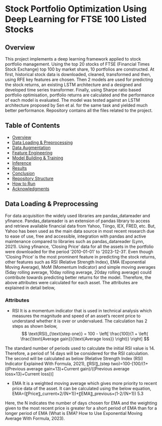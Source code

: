 # Stock Portfolio Optimization Using Deep Learning for FTSE 100 Listed Stocks
## Overview
This project implements a deep learning framework applied to stock portfolio management. Using the top 20 stocks of FTSE (Financial Times Stock Exchange) top 100 by market share, 10 portfolios are constructed. At first, historical stock data is downloaded, cleaned, transformed and then, using RFE key features are chosen. Then 2 models are used for predicting the stock returns, an existing LSTM architecture and a designed and developed time series transformer. Finally, using Sharpe ratio based portfolio optimisation, portfolio returns are calculated and the performance of each model is evaluated. The model was tested against an LSTM architecture proposed by Sen et al. for the same task and yielded much better performance. Repository contains all the files related to the project. 

## Table of Contents
- [Overview](#overview)
- [Data Loading & Preprocessing](#data-loading--preprocessing)
- [Data Augmentation](#data-augmentation)
- [Feature Engineering](#feature-engineering)
- [Model Building & Training](#model-building--training)
- [Inference](#inference)
- [Results](#results)
- [Conclusion](#conclusion)
- [Repository Structure](#repository-structure)
- [How to Run](#how-to-run)
- [Acknowledgments](#acknowledgments)

## Data Loading & Preprocessing
For data acquisition the widely used libraries are pandas_datareader and yfinance. Pandas_datareader is an extension of pandas library to access and retrieve available financial data from Yahoo, Tiingo, IEX, FRED, etc. But, Yahoo has been used as the main data source in most recent research due to ease of use, free and accessible, integration with pandas and active maintenance compared to libraries such as pandas_datareader (Lynn, 2021).
Using yfinance, ‘Closing Price’ data for all the assets in the portfolio were downloaded for the period ‘2010-01-01’ to ‘2023-12-31’. Even though ‘Closing Price’ is the most prominent feature in predicting the stock returns, other features such as RSI (Relative Strength Index), EMA (Exponential Moving Average), MoM (Momentum Indicator) and simple moving averages (5day rolling average, 10day rolling average, 20day rolling average) could contribute towards predicting better returns for the model. Therefore, the above attributes were calculated for each asset. The attributes are explained in detail below,
### Attributes
- RSI
It is a momentum indicator that is used in technical analysis which measures the magnitude and speed of an asset’s recent price to understand whether it is over or undervalued. The calculation has 2 steps as shown below,
$$
\text{RSI}_{\text{step one}} = 100 - \left[ \frac{100}{1 + \left( \frac{\text{Average gain}}{\text{Average loss}} \right)} \right]
$$


The standard number of periods used to calculate the initial RSI value is 14. Therefore, a period of 14 days will be considered for the RSI calculation. The second will be calculated as below (Relative Strength Index (RSI) Indicator Explained With Formula, 2021),
	〖RSI〗_(step two)=100-[100/(1+((Previous average gain×13)+Current gain)/((Previous average loss×13)+Current loss))]

- EMA
  It is a weighted moving average which gives more priority to recent price data of the asset. It can be calculated using the below equation,
	EMA=(〖Price〗_current×2/(N+1))+〖EMA〗_previous×(1-2/(N+1))	5.3


Here, the N indicates the number of days chosen for EMA and the weighting given to the most recent price is greater for a short period of EMA than for a longer period of EMA (What is EMA? How to Use Exponential Moving Average With Formula, 2023).


